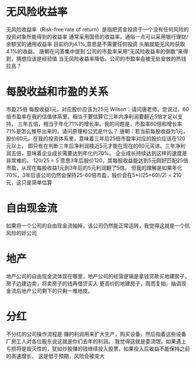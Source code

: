 # 无风险收益率
无风险收益率（Risk-free rate of return）是指把资金投资于一个没有任何风险的投资对象所能得到的收益率
通常采用国债的收益率。通俗一点可以采用银行理财/余额宝的通用收益率 目前约为4.1%,意思是不需要任何投资
头脑就能无风险获取4.1%的收益。
唐朝在问答集中提到 公司的市盈率采用“无风险收益率的倒数”来得到，猜想应该是经验值
当无风险收益率降低，公司的市盈率会被无处安放的热钱拉高？

# 每股收益和市盈的关系
市盈25倍 每股收益1元，对应股价应该为25元
Wilson：请问唐老师，您说过，60倍市盈率在我的估值体系里，相当于要估算它三年内净利润要翻近5倍才足以支持。
三年五倍，相当于年化71%的增长率。我的问题是，市盈率60倍和增长率71%是怎么推导出来的，请问原理和公式是什么？
唐朝：若当前每股收益为1元，股价60元。在我的投资体系里，意味着三年后25倍市盈率对应的股价应该在120元以上，
即只有在判断三年后净利润接近5元才能在现在的60元买进。三年净利润五倍，意味着企业成长需要达到年化约70%。
企业成长持续达到这样的速度是非常难的。
120/25 = 5 意思3年后股价120，其每股收益能达到5元刚好匹配25倍市盈，从现在每股收益1元到3年后的5元利润翻了5倍。
但我的理解是如果年化70%，3年后该公司仍然会保持25-60倍市盈，股价会在5*((25+60)/2) = 210元，这只是简单估算

# 自由现金流
如果将一个公司的自由现金流抽掉，该公司仍然能正常运转，我觉得这就是一个抗风险的好公司

# 地产
地产公司的自由现金流体现在哪里，地产公司的经营逻辑是拿钱贷款买地建房子，房子边建边卖，将卖房子的钱再借贷买入
更高价的地建房子，周而复始，抽调现金流后地产公司剩下的只剩一堆地皮。

# 分红
不分红的公司操作流程是 赚的利润用来扩大生产，购买设备。然后指着这些设备厂房工人对各位股东说这就是你们去年的利润。
我觉得这就是耍流氓，如果遇上亏损将是毁灭性的，犹如炒股赚的钱继续投入股票，如果投入后收益不能保持之前的高速增长，
这是低于预期，风险会被变大

